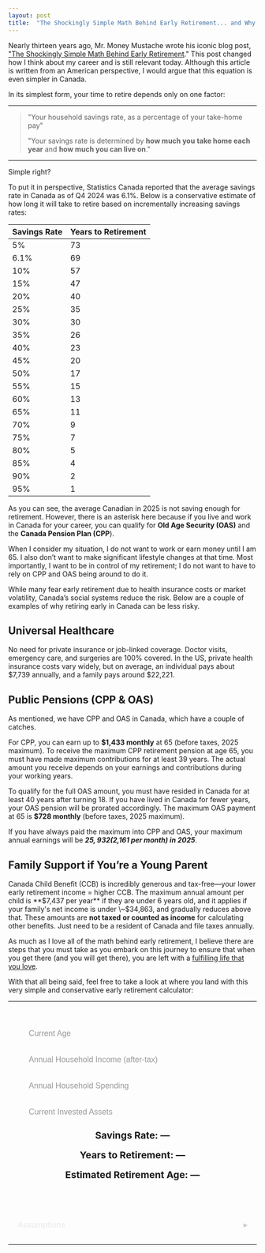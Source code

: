 ```yaml
---  
layout: post  
title:  "The Shockingly Simple Math Behind Early Retirement... and Why It's Less Risky in Canada."  
---
```


Nearly thirteen years ago, Mr. Money Mustache wrote his iconic blog post, ["The Shockingly Simple Math Behind Early Retirement](https://www.mrmoneymustache.com/2012/01/13/the-shockingly-simple-math-behind-early-retirement/)." This post changed how I think about my career and is still relevant today. Although this article is written from an American perspective, I would argue that this equation is even simpler in Canada. 

In its simplest form, your time to retire depends only on one factor:

---
> "Your household savings rate, as a percentage of your take-home pay"  
>  
> "Your savings rate is determined by **how much you** **take home each year** and **how much you can live on**."
---

Simple right? 

To put it in perspective, Statistics Canada reported that the average savings rate in Canada as of Q4 2024 was 6.1%. Below is a conservative estimate of how long it will take to retire based on incrementally increasing savings rates:

| Savings Rate | Years to Retirement |  
|--------------|---------------------|  
| 5%           | 73                  |  
| 6.1%         | 69                  |  
| 10%          | 57                  |  
| 15%          | 47                  |  
| 20%          | 40                  |  
| 25%          | 35                  |  
| 30%          | 30                  |  
| 35%          | 26                  |  
| 40%          | 23                  |  
| 45%          | 20                  |  
| 50%          | 17                  |  
| 55%          | 15                  |  
| 60%          | 13                  |  
| 65%          | 11                  |  
| 70%          | 9                   |  
| 75%          | 7                   |  
| 80%          | 5                   |  
| 85%          | 4                   |  
| 90%          | 2                   |  
| 95%          | 1                   |

As you can see, the average Canadian in 2025 is not saving enough for retirement. However, there is an asterisk here because if you live and work in Canada for your career, you can qualify for **Old Age Security (OAS)** and the **Canada Pension Plan (CPP**). 

When I consider my situation, I do not want to work or earn money until I am 65\. I also don’t want to make significant lifestyle changes at that time. Most importantly, I want to be in control of my retirement; I do not want to have to rely on CPP and OAS being around to do it.

While many fear early retirement due to health insurance costs or market volatility, Canada’s social systems reduce the risk. Below are a couple of examples of why retiring early in Canada can be less risky.

## Universal Healthcare

No need for private insurance or job-linked coverage. Doctor visits, emergency care, and surgeries are 100% covered. In the US, private health insurance costs vary widely, but on average, an individual pays about $7,739 annually, and a family pays around $22,221.

## Public Pensions (CPP & OAS)

As mentioned, we have CPP and OAS in Canada, which have a couple of catches.

For CPP, you can earn up to **$1,433 monthly** at 65 (before taxes, 2025 maximum). To receive the maximum CPP retirement pension at age 65, you must have made maximum contributions for at least 39 years. The actual amount you receive depends on your earnings and contributions during your working years. 

To qualify for the full OAS amount, you must have resided in Canada for at least 40 years after turning 18\. If you have lived in Canada for fewer years, your OAS pension will be prorated accordingly.  The maximum OAS payment at 65 is **$728 monthly** (before taxes, 2025 maximum).

If you have always paid the maximum into CPP and OAS, your maximum annual earnings will be ***$25,932 ($2,161 per month) in 2025***.

## Family Support if You’re a Young Parent

Canada Child Benefit (CCB) is incredibly generous and tax-free—your lower early retirement income \= higher CCB.  The maximum annual amount per child is **$7,437 per year** if they are under 6 years old, and it applies if your family's net income is under \~$34,863, and gradually reduces above that. These amounts are **not taxed** **or counted as income** for calculating other benefits. Just need to be a resident of Canada and file taxes annually.



As much as I love all of the math behind early retirement, I believe there are steps that you must take as you embark on this journey to ensure that when you get there (and you will get there), you are left with a [fulfilling life that you love](https://tonyneufeld.blog/2025/04/28/Boulders/).

With that all being said, feel free to take a look at where you land with this very simple and conservative early retirement calculator:

---

<html lang="en">
<head>
  <meta charset="UTF-8">
  <title>Years to Retirement Calculator</title>
  <meta name="viewport" content="width=device-width, initial-scale=1.0">
  <style>
    .container {
      width: 100%;
      max-width: 600px;
      display: flex;
      flex-direction: column;
      gap: 2rem;
    }
    .calculator {
      display: flex;
      flex-direction: column;
      gap: 1rem;
      padding: 2rem;
      background: var(--card-bg);
      border-radius: 8px;
      box-shadow: 0 0 20px rgba(255 255 255 / 0.05);
    }
    .calculator input {
      padding: 0.6rem;
      font-size: 1rem;
      border: 1px solid var(--input-border);
      border-radius: 5px;
      background: var(--input-bg);
      color: var(--text-color);
    }
    .calculator input::placeholder {
      color: #999;
    }
    .result {
      font-size: 1.2rem;
      font-weight: bold;
      text-align: center;
    }
    details {
      font-size: 0.95rem;
      background: var(--card-bg);
      border-radius: 8px;
      padding: 1rem 1.2rem;
      box-shadow: 0 0 20px rgba(255 255 255 / 0.05);
      color: #eee;
      transition: background 0.3s ease;
    }
    details[open] {
      background: var(--card-bg);
    }
    summary {
      font-weight: 600;
      cursor: pointer;
      outline: none;
      list-style: none;
      user-select: none;
      position: relative;
      padding-right: 1.5rem;
    }
    summary::marker {
      display: none;
    }
    summary::after {
      content: "▸";
      position: absolute;
      right: 0;
      top: 50%;
      transform: translateY(-50%);
      transition: transform 0.3s ease;
      color: #ccc;
    }
    details[open] summary::after {
      transform: translateY(-50%) rotate(90deg);
      color: #fff;
    }
    details > *:not(summary) {
      opacity: 0;
      max-height: 0;
      overflow: hidden;
      transition: opacity 0.3s ease, max-height 0.3s ease;
    }
    details[open] > *:not(summary) {
      opacity: 1;
      max-height: 1000px;
    }
    ul {
      margin-top: 1rem;
      padding-left: 1.2rem;
      line-height: 1.6;
      color: #ddd;
    }
    ul li {
      margin-bottom: 0.5rem;
    }
  </style>
</head>
<body>
  <div class="container">
    <div class="calculator">
      <input type="number" id="age" placeholder="Current Age" min="0" step="1" />
      <input type="text" id="income" placeholder="Annual Household Income (after-tax)" />
      <input type="text" id="spending" placeholder="Annual Household Spending" />
      <input type="text" id="networth" placeholder="Current Invested Assets" />
      <div class="result" id="savingsRate">Savings Rate: —</div>
      <div class="result" id="yearsToRetire">Years to Retirement: —</div>
      <div class="result" id="retirementAge">Estimated Retirement Age: —</div>
    </div>
    <details>
      <summary>Assumptions</summary>
      <ul>
        <li>All values are after tax (income, spending, returns).</li>
        <li>Annual expenses remain constant through retirement.</li>
        <li>You will not draw down your principal — you live off investment returns.</li>
        <li>Investment returns are inflation-adjusted (4% real return).</li>
        <li>No windfalls, inheritances, or major lifestyle changes are included.</li>
        <li>You maintain consistent income and savings until retirement.</li>
        <li>Retirement means financial independence, not necessarily stopping work.</li>
      </ul>
    </details>
  </div>

  <script>
    const ageInput = document.getElementById('age');
    const incomeInput = document.getElementById('income');
    const spendingInput = document.getElementById('spending');
    const networthInput = document.getElementById('networth');
    const savingsRateEl = document.getElementById('savingsRate');
    const yearsToRetireEl = document.getElementById('yearsToRetire');
    const retirementAgeEl = document.getElementById('retirementAge');
    const r = 0.04;

    function formatNumber(value) {
      return value.toLocaleString('en-US');
    }

    function parseNumber(value) {
      return parseFloat(value.replace(/,/g, ''));
    }

    function formatInput(e) {
      const input = e.target;
      const value = input.value.replace(/,/g, '');
      if (!isNaN(value) && value !== '') {
        input.value = formatNumber(Number(value));
      }
      calculate();
    }

    function calculate() {
      const age = parseInt(ageInput.value, 10);
      const income = parseNumber(incomeInput.value);
      const spending = parseNumber(spendingInput.value);
      const networth = parseNumber(networthInput.value);

      if (isFinite(age) && isFinite(income) && isFinite(spending) && isFinite(networth) &&
          income > 0 && spending >= 0 && networth >= 0 && income > spending && age >= 0) {

        const savingsRate = (income - spending) / income;
        savingsRateEl.textContent = `Savings Rate: ${(savingsRate * 100).toFixed(1)}%`;

        const numerator = Math.log(income / ((networth * r) + income - spending));
        const denominator = Math.log(1 + r);
        const years = numerator / denominator;

        if (isFinite(years) && years >= 0) {
          const roundedYears = Math.round(years);
          const estimatedAge = age + roundedYears;
          yearsToRetireEl.textContent = `Years to Retirement: ${roundedYears}`;
          retirementAgeEl.textContent = `Estimated Retirement Age: ${estimatedAge}`;
        } else {
          yearsToRetireEl.textContent = `Years to Retirement: ∞`;
          retirementAgeEl.textContent = `Estimated Retirement Age: ∞`;
        }

      } else {
        savingsRateEl.textContent = `Savings Rate: —`;
        yearsToRetireEl.textContent = `Years to Retirement: —`;
        retirementAgeEl.textContent = `Estimated Retirement Age: —`;
      }
    }

    [ageInput, incomeInput, spendingInput, networthInput].forEach(input => {
      input.addEventListener('input', input === ageInput ? calculate : formatInput);
    });
  </script>
</body>
</html>

---


